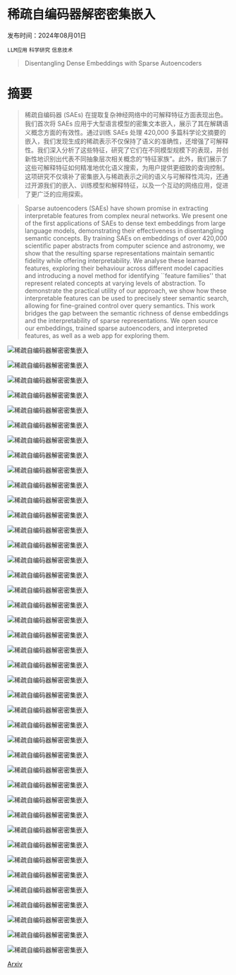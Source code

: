 # 稀疏自编码器解密密集嵌入

发布时间：2024年08月01日

`LLM应用` `科学研究` `信息技术`

> Disentangling Dense Embeddings with Sparse Autoencoders

# 摘要

> 稀疏自编码器 (SAEs) 在提取复杂神经网络中的可解释特征方面表现出色。我们首次将 SAEs 应用于大型语言模型的密集文本嵌入，展示了其在解耦语义概念方面的有效性。通过训练 SAEs 处理 420,000 多篇科学论文摘要的嵌入，我们发现生成的稀疏表示不仅保持了语义的准确性，还增强了可解释性。我们深入分析了这些特征，研究了它们在不同模型规模下的表现，并创新性地识别出代表不同抽象层次相关概念的“特征家族”。此外，我们展示了这些可解释特征如何精准地优化语义搜索，为用户提供更细致的查询控制。这项研究不仅填补了密集嵌入与稀疏表示之间的语义与可解释性鸿沟，还通过开源我们的嵌入、训练模型和解释特征，以及一个互动的网络应用，促进了更广泛的应用探索。

> Sparse autoencoders (SAEs) have shown promise in extracting interpretable features from complex neural networks. We present one of the first applications of SAEs to dense text embeddings from large language models, demonstrating their effectiveness in disentangling semantic concepts. By training SAEs on embeddings of over 420,000 scientific paper abstracts from computer science and astronomy, we show that the resulting sparse representations maintain semantic fidelity while offering interpretability. We analyse these learned features, exploring their behaviour across different model capacities and introducing a novel method for identifying ``feature families'' that represent related concepts at varying levels of abstraction. To demonstrate the practical utility of our approach, we show how these interpretable features can be used to precisely steer semantic search, allowing for fine-grained control over query semantics. This work bridges the gap between the semantic richness of dense embeddings and the interpretability of sparse representations. We open source our embeddings, trained sparse autoencoders, and interpreted features, as well as a web app for exploring them.

![稀疏自编码器解密密集嵌入](../../../paper_images/2408.00657/x1.png)

![稀疏自编码器解密密集嵌入](../../../paper_images/2408.00657/x2.png)

![稀疏自编码器解密密集嵌入](../../../paper_images/2408.00657/x3.png)

![稀疏自编码器解密密集嵌入](../../../paper_images/2408.00657/x4.png)

![稀疏自编码器解密密集嵌入](../../../paper_images/2408.00657/gradient.png)

![稀疏自编码器解密密集嵌入](../../../paper_images/2408.00657/cooc_grid_astro.png)

![稀疏自编码器解密密集嵌入](../../../paper_images/2408.00657/cooc_grid_cs.png)

![稀疏自编码器解密密集嵌入](../../../paper_images/2408.00657/x5.png)

![稀疏自编码器解密密集嵌入](../../../paper_images/2408.00657/x6.png)

![稀疏自编码器解密密集嵌入](../../../paper_images/2408.00657/x7.png)

![稀疏自编码器解密密集嵌入](../../../paper_images/2408.00657/x8.png)

![稀疏自编码器解密密集嵌入](../../../paper_images/2408.00657/x9.png)

![稀疏自编码器解密密集嵌入](../../../paper_images/2408.00657/x10.png)

![稀疏自编码器解密密集嵌入](../../../paper_images/2408.00657/saerch_tab_astro.png)

![稀疏自编码器解密密集嵌入](../../../paper_images/2408.00657/individual_features_cs.png)

![稀疏自编码器解密密集嵌入](../../../paper_images/2408.00657/feat_fam.png)

![稀疏自编码器解密密集嵌入](../../../paper_images/2408.00657/x11.png)

![稀疏自编码器解密密集嵌入](../../../paper_images/2408.00657/x12.png)

![稀疏自编码器解密密集嵌入](../../../paper_images/2408.00657/x13.png)

![稀疏自编码器解密密集嵌入](../../../paper_images/2408.00657/x14.png)

![稀疏自编码器解密密集嵌入](../../../paper_images/2408.00657/periodicity.png)

![稀疏自编码器解密密集嵌入](../../../paper_images/2408.00657/lbv.png)

![稀疏自编码器解密密集嵌入](../../../paper_images/2408.00657/x15.png)

![稀疏自编码器解密密集嵌入](../../../paper_images/2408.00657/x16.png)

![稀疏自编码器解密密集嵌入](../../../paper_images/2408.00657/x17.png)

![稀疏自编码器解密密集嵌入](../../../paper_images/2408.00657/x18.png)

![稀疏自编码器解密密集嵌入](../../../paper_images/2408.00657/x19.png)

![稀疏自编码器解密密集嵌入](../../../paper_images/2408.00657/x20.png)

![稀疏自编码器解密密集嵌入](../../../paper_images/2408.00657/x21.png)

![稀疏自编码器解密密集嵌入](../../../paper_images/2408.00657/x22.png)

![稀疏自编码器解密密集嵌入](../../../paper_images/2408.00657/pca.png)

![稀疏自编码器解密密集嵌入](../../../paper_images/2408.00657/x23.png)

![稀疏自编码器解密密集嵌入](../../../paper_images/2408.00657/x24.png)

![稀疏自编码器解密密集嵌入](../../../paper_images/2408.00657/x25.png)

![稀疏自编码器解密密集嵌入](../../../paper_images/2408.00657/x26.png)

![稀疏自编码器解密密集嵌入](../../../paper_images/2408.00657/k16map.png)

![稀疏自编码器解密密集嵌入](../../../paper_images/2408.00657/k64map.png)

![稀疏自编码器解密密集嵌入](../../../paper_images/2408.00657/x27.png)

![稀疏自编码器解密密集嵌入](../../../paper_images/2408.00657/x28.png)

![稀疏自编码器解密密集嵌入](../../../paper_images/2408.00657/x29.png)

![稀疏自编码器解密密集嵌入](../../../paper_images/2408.00657/x30.png)

[Arxiv](https://arxiv.org/abs/2408.00657)